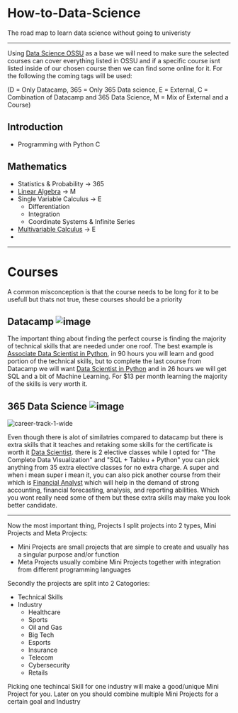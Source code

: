 # How-to-Data-Science
The road map to learn data science without going to univeristy
***
Using [Data Science OSSU](https://github.com/ossu/data-science?tab=readme-ov-file) as a base we will need to make sure the selected courses can cover everything listed in OSSU and if a specific course isnt listed inside of our chosen course then we can find some online for it. For the following the coming tags will be used: 

(D = Only Datacamp, 365 = Only 365 Data science, E = External, C = Combination of Datacamp and 365 Data Science, M = Mix of External and a Course)
## Introduction
- Programming with Python C
## Mathematics
- Statistics & Probability -> 365
- [Linear Algebra](https://ocw.mit.edu/courses/18-06sc-linear-algebra-fall-2011/) -> M
- Single Variable Calculus -> E
  - Differentiation
  - Integration
  - Coordinate Systems & Infinite Series
- [Multivariable Calculus](https://ocw.mit.edu/courses/18-02sc-multivariable-calculus-fall-2010/) -> E
-  
       

 

***

# Courses
A common misconception is that the course needs to be long for it to be usefull but thats not true, these courses should be a priority 

## Datacamp ![image](https://github.com/user-attachments/assets/5d890ac7-a47c-4f77-b36a-f4b19b242326)


The important thing about finding the perfect course is finding the majority of technical skills that are needed under one roof. 
The best example is [Associate Data Scientist in Python](https://app.datacamp.com/learn/career-tracks/associate-data-scientist-in-python), in 90 hours you will learn and good portion of the technical skills, but to complete the last course from Datacamp we will want [Data Scientist in Python](https://app.datacamp.com/learn/career-tracks/data-scientist-in-python) and in 26 hours we will get SQL and a bit of Machine Learning. For $13 per month learning the majority of the skills is very worth it.

## 365 Data Science ![image](https://github.com/user-attachments/assets/b9e543be-c6ea-4e47-aa83-ecf1bd3f0ada)

![career-track-1-wide](https://github.com/user-attachments/assets/458ae3e8-5d66-42af-84fb-11970a425747)

Even though there is alot of similatries compared to datacamp but there is extra skills that it teaches and retaking some skills for the certificate is worth it [Data Scientist](https://learn.365datascience.com/career-tracks/data-scientist/). there is 2 elective classes while I opted for "The Complete Data Visualization" and "SQL + Tableu + Python" you can pick anything from 35 extra elective classes for no extra charge. A super and when i mean super i mean it, you can also pick another course from their which is [Financial Analyst](https://learn.365financialanalyst.com/career-tracks/financial-analyst/?preview=1) which will help in the demand of strong accounting, financial forecasting, analysis, and reporting abilities. Which you wont really need some of them but these extra skills may make you look better candidate.

***

Now the most important thing, Projects
I split projects into 2 types, Mini Projects and Meta Projects:
- Mini Projects are small projects that are simple to create and usually has a singular purpose and/or function
- Meta Projects usually combine Mini Projects together with integration from different programming languages

Secondly the projects are split into 2 Catogories:
- Technical Skills
- Industry
  - Healthcare
  - Sports
  - Oil and Gas
  - Big Tech
  - Esports
  - Insurance
  - Telecom
  - Cybersecurity
  - Retails

Picking one techincal Skill for one industry will make a good/unique Mini Project for you.
Later on you should combine multiple Mini Projects for a certain goal and Industry
  

 

